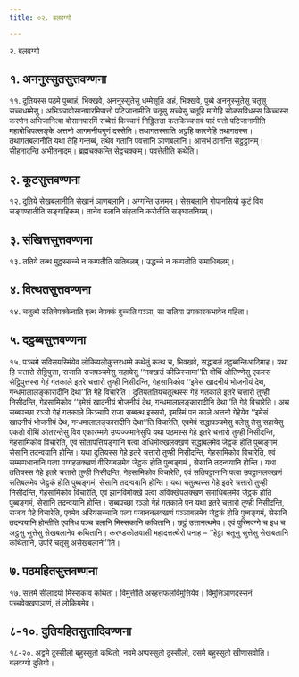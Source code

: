 ```yaml
---
title: ०२. बलवग्गो

---
```

२. बलवग्गो  


## १. अननुस्सुतसुत्तवण्णना

११. दुतियस्स पठमे पुब्बाहं, भिक्खवे, अननुस्सुतेसु धम्मेसूति अहं, भिक्खवे, पुब्बे अननुस्सुतेसु चतूसु सच्चधम्मेसु। अभिञ्ञावोसानपारमिप्पत्तो पटिजानामीति चतूसु सच्चेसु चतूहि मग्गेहि सोळसविधस्स किच्चस्स करणेन अभिजानित्वा वोसानपारमिं सब्बेसं किच्चानं निट्ठितत्ता कतकिच्चभावं पारं पत्तो पटिजानामीति महाबोधिपल्लङ्के अत्तनो आगमनीयगुणं दस्सेति। तथागतस्साति अट्ठहि कारणेहि तथागतस्स। तथागतबलानीति यथा तेहि गन्तब्बं, तथेव गतानि पवत्तानि ञाणबलानि। आसभं ठानन्ति सेट्ठट्ठानम्। सीहनादन्ति अभीतनादम्। ब्रह्मचक्कन्ति सेट्ठचक्कम्। पवत्तेतीति कथेति।  


## २. कूटसुत्तवण्णना

१२. दुतिये सेखबलानीति सेखानं ञाणबलानि। अग्गन्ति उत्तमम्। सेसबलानि गोपानसियो कूटं विय सङ्गण्हातीति सङ्गाहिकम्। तानेव बलानि संहतानि करोतीति सङ्घातनियम्।  


## ३. संखित्तसुत्तवण्णना

१३. ततिये तत्थ मुट्ठस्सच्चे न कम्पतीति सतिबलम्। उद्धच्चे न कम्पतीति समाधिबलम्।  


## ४. वित्थतसुत्तवण्णना

१४. चतुत्थे सतिनेपक्केनाति एत्थ नेपक्कं वुच्चति पञ्ञा, सा सतिया उपकारकभावेन गहिता।  


## ५. दट्ठब्बसुत्तवण्णना

१५. पञ्चमे सविसयस्मिंयेव लोकियलोकुत्तरधम्मे कथेतुं कत्थ च, भिक्खवे, सद्धाबलं दट्ठब्बन्तिआदिमाह। यथा हि चत्तारो सेट्ठिपुत्ता, राजाति राजपञ्चमेसु सहायेसु ‘‘नक्खत्तं कीळिस्सामा’’ति वीथिं ओतिण्णेसु एकस्स सेट्ठिपुत्तस्स गेहं गतकाले इतरे चत्तारो तुण्ही निसीदन्ति, गेहसामिकोव ‘‘इमेसं खादनीयं भोजनीयं देथ, गन्धमालालङ्कारादीनि देथा’’ति गेहे विचारेति। दुतियततियचतुत्थस्स गेहं गतकाले इतरे चत्तारो तुण्ही निसीदन्ति, गेहसामिकोव ‘‘इमेसं खादनीयं भोजनीयं देथ, गन्धमालालङ्कारादीनि देथा’’ति गेहे विचारेति। अथ सब्बपच्छा रञ्ञो गेहं गतकाले किञ्चापि राजा सब्बत्थ इस्सरो, इमस्मिं पन काले अत्तनो गेहेयेव ‘‘इमेसं खादनीयं भोजनीयं देथ, गन्धमालालङ्कारादीनि देथा’’ति विचारेति, एवमेवं सद्धापञ्चमेसु बलेसु तेसु सहायेसु एकतो वीथिं ओतरन्तेसु विय एकारम्मणे उप्पज्जमानेसुपि यथा पठमस्स गेहे इतरे चत्तारो तुण्ही निसीदन्ति, गेहसामिकोव विचारेति, एवं सोतापत्तियङ्गानि पत्वा अधिमोक्खलक्खणं सद्धाबलमेव जेट्ठकं होति पुब्बङ्गमं, सेसानि तदन्वयानि होन्ति। यथा दुतियस्स गेहे इतरे चत्तारो तुण्ही निसीदन्ति, गेहसामिकोव विचारेति, एवं सम्मप्पधानानि पत्वा पग्गहलक्खणं वीरियबलमेव जेट्ठकं होति पुब्बङ्गमं , सेसानि तदन्वयानि होन्ति। यथा ततियस्स गेहे इतरे चत्तारो तुण्ही निसीदन्ति, गेहसामिकोव विचारेति, एवं सतिपट्ठानानि पत्वा उपट्ठानलक्खणं सतिबलमेव जेट्ठकं होति पुब्बङ्गमं, सेसानि तदन्वयानि होन्ति। यथा चतुत्थस्स गेहे इतरे चत्तारो तुण्ही निसीदन्ति, गेहसामिकोव विचारेति, एवं झानविमोक्खे पत्वा अविक्खेपलक्खणं समाधिबलमेव जेट्ठकं होति पुब्बङ्गमं, सेसानि तदन्वयानि होन्ति। सब्बपच्छा रञ्ञो गेहं गतकाले पन यथा इतरे चत्तारो तुण्ही निसीदन्ति, राजाव गेहे विचारेति, एवमेव अरियसच्चानि पत्वा पजाननलक्खणं पञ्ञाबलमेव जेट्ठकं होति पुब्बङ्गमं, सेसानि तदन्वयानि होन्तीति एवमिध पञ्च बलानि मिस्सकानि कथितानि। छट्ठं उत्तानत्थमेव। एवं पुरिमवग्गे च इध च अट्ठसु सुत्तेसु सेखबलानेव कथितानि। करण्डकोलवासी महादत्तत्थेरो पनाह – ‘‘हेट्ठा चतूसु सुत्तेसु सेखबलानि कथितानि, उपरि चतूसु असेखबलानी’’ति।  


## ७. पठमहितसुत्तवण्णना

१७. सत्तमे सीलादयो मिस्सकाव कथिता। विमुत्तीति अरहत्तफलविमुत्तियेव। विमुत्तिञाणदस्सनं पच्चवेक्खणञाणं, तं लोकियमेव।  


## ८-१०. दुतियहितसुत्तादिवण्णना

१८-२०. अट्ठमे दुस्सीलो बहुस्सुतो कथितो, नवमे अप्पस्सुतो दुस्सीलो, दसमे बहुस्सुतो खीणासवोति।  
बलवग्गो दुतियो।  
